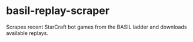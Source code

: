 # basil-replay-scraper
Scrapes recent StarCraft bot games from the BASIL ladder and downloads available replays.
